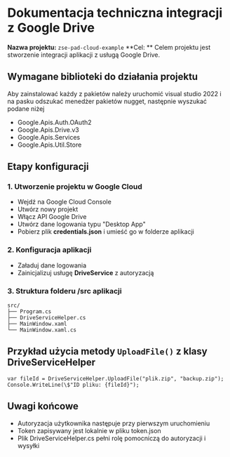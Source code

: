 # Dokumentacja techniczna integracji z Google Drive

**Nazwa projektu:** `zse-pad-cloud-example`
**Cel: ** Celem projektu jest stworzenie integracji aplikacji z usługą Google Drive.

## Wymagane biblioteki do działania projektu

Aby zainstalować każdy z pakietów należy uruchomić visual studio 2022 i na pasku odszukać menedżer pakietów nugget, następnie wyszukać podane niżej

- Google.Apis.Auth.OAuth2
- Google.Apis.Drive.v3
- Google.Apis.Services
- Google.Apis.Util.Store

## Etapy konfiguracji

### 1. Utworzenie projektu w Google Cloud

- Wejdź na Google Cloud Console
- Utwórz nowy projekt
- Włącz API Google Drive
- Utwórz dane logowania typu "Desktop App"
- Pobierz plik **credentials.json** i umieść go w folderze aplikacji

### 2. Konfiguracja aplikacji

- Załaduj dane logowania
- Zainicjalizuj usługę **DriveService** z autoryzacją

### 3. Struktura folderu /src aplikacji

```
src/
├── Program.cs
├── DriveServiceHelper.cs
├── MainWindow.xaml
└── MainWindow.xaml.cs
```

## Przykład użycia metody ``UploadFile()`` z klasy **DriveServiceHelper**

```
var fileId = DriveServiceHelper.UploadFile("plik.zip", "backup.zip");
Console.WriteLine(\$"ID pliku: {fileId}");
```

## Uwagi końcowe

- Autoryzacja użytkownika następuje przy pierwszym uruchomieniu
- Token zapisywany jest lokalnie w pliku token.json
- Plik DriveServiceHelper.cs pełni rolę pomocniczą do autoryzacji i wysyłki
